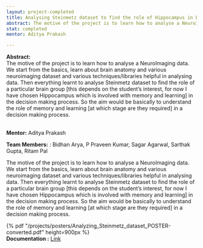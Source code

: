 ```yaml
---
layout: project-completed
title: Analysing Steinmetz dataset to find the role of Hippocampus in Decision Making.
abstract: The motive of the project is to learn how to analyse a NeuroImaging data. We start from the basics, learn about brain anatomy and various neuroimaging dataset and various techniques/libraries helpful in analysing data. Then everything learnt to analyse Steinmetz dataset to find the role of a particular brain group [this depends on the student’s interest, for now I have chosen Hippocampus which is involved with memory and learning] in the decision making process. So the aim would be basically to understand the role of memory and learning [at which stage are they required] in a decision making process.
stat: completed
mentor: Aditya Prakash

---
```


**Abstract:**<br>
The motive of the project is to learn how to analyse a NeuroImaging data. We start from the basics, learn about brain anatomy and various neuroimaging dataset and various techniques/libraries helpful in analysing data. Then everything learnt to analyse Steinmetz dataset to find the role of a particular brain group [this depends on the student’s interest, for now I have chosen Hippocampus which is involved with memory and learning] in the decision making process. So the aim would be basically to understand the role of memory and learning [at which stage are they required] in a decision making process.<br><br>

**Mentor:** Aditya Prakash<br>

**Team Members:** : Bidhan Arya, P Praveen Kumar, Sagar Agarwal, Sarthak Gupta, Ritam Pal<br>

The motive of the project is to learn how to analyse a NeuroImaging data. We start from the basics, learn about brain anatomy and various neuroimaging dataset and various techniques/libraries helpful in analysing data. Then everything learnt to analyse Steinmetz dataset to find the role of a particular brain group [this depends on the student’s interest, for now I have chosen Hippocampus which is involved with memory and learning] in the decision making process. So the aim would be basically to understand the role of memory and learning [at which stage are they required] in a decision making process.<br>

{% pdf "/projects/posters/Analyzing_Steinmetz_dataset_POSTER-converted.pdf" height=900px %}<br>
**Documentation :** <a href="https://drive.google.com/file/d/1AS7RXExJhiUej0P9GjZ8GuVBsIcZQGL9/view?usp=sharing" target="_blank">Link</a><br>

